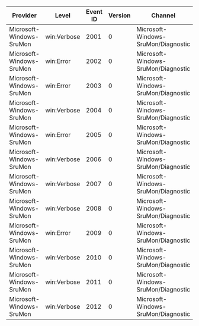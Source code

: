 Provider                  |  Level        |  Event ID  |  Version  |  Channel                              |  Task                               |  Opcode  |  Keyword                                                                                              |  Message
--------------------------|---------------|------------|-----------|---------------------------------------|-------------------------------------|----------|-------------------------------------------------------------------------------------------------------|---------
Microsoft-Windows-SruMon  |  win:Verbose  |  2001      |  0        |  Microsoft-Windows-SruMon/Diagnostic  |  TaskSruMonDebugTrace               |          |  KeywordSruMonDebugTrace                                                                              |
Microsoft-Windows-SruMon  |  win:Error    |  2002      |  0        |  Microsoft-Windows-SruMon/Diagnostic  |  TaskSruMonDebugTrace               |          |  KeywordSruMonDebugTrace KeywordSruMonDebugSequenceTrace                                              |
Microsoft-Windows-SruMon  |  win:Error    |  2003      |  0        |  Microsoft-Windows-SruMon/Diagnostic  |  TaskSruMonDebugTrace               |          |  KeywordSruMonDebugTrace KeywordSruMonDebugSequenceTrace                                              |
Microsoft-Windows-SruMon  |  win:Verbose  |  2004      |  0        |  Microsoft-Windows-SruMon/Diagnostic  |  TaskSruMonDebugTrace               |          |  KeywordSruMonDebugTrace                                                                              |
Microsoft-Windows-SruMon  |  win:Error    |  2005      |  0        |  Microsoft-Windows-SruMon/Diagnostic  |  TaskSruMonDebugTrace               |          |  KeywordSruMonDebugTrace KeywordSruMonDebugSequenceTrace                                              |
Microsoft-Windows-SruMon  |  win:Verbose  |  2006      |  0        |  Microsoft-Windows-SruMon/Diagnostic  |  TaskSruMonDebugSequenceTrace       |          |  KeywordSruMonDebugSequenceTrace KeywordSruMonDebugSequenceErrorTrace                                 |
Microsoft-Windows-SruMon  |  win:Verbose  |  2007      |  0        |  Microsoft-Windows-SruMon/Diagnostic  |  TaskSruMonDebugSequenceTrace       |          |  KeywordSruMonDebugSequenceTrace KeywordSruMonDebugSequenceErrorTrace                                 |
Microsoft-Windows-SruMon  |  win:Verbose  |  2008      |  0        |  Microsoft-Windows-SruMon/Diagnostic  |  TaskSruMonDebugSequenceTrace       |          |  KeywordSruMonDebugSequenceTrace KeywordSruMonDebugSequenceErrorTrace                                 |
Microsoft-Windows-SruMon  |  win:Error    |  2009      |  0        |  Microsoft-Windows-SruMon/Diagnostic  |  TaskSruMonDebugSequenceErrorTrace  |          |  KeywordSruMonDebugSequenceErrorTrace KeywordSruMonDebugDBResetTrace KeywordSruMonNWAggregationTrace  |
Microsoft-Windows-SruMon  |  win:Verbose  |  2010      |  0        |  Microsoft-Windows-SruMon/Diagnostic  |  TaskSruMonNWAggregationTrace       |          |  KeywordSruMonNWAggregationTrace                                                                      |
Microsoft-Windows-SruMon  |  win:Verbose  |  2011      |  0        |  Microsoft-Windows-SruMon/Diagnostic  |  TaskSruMonNWAggregationTrace       |          |  KeywordSruMonNWAggregationTrace                                                                      |
Microsoft-Windows-SruMon  |  win:Verbose  |  2012      |  0        |  Microsoft-Windows-SruMon/Diagnostic  |  TaskSruMonNWAggregationTrace       |          |  KeywordSruMonNWAggregationTrace                                                                      |
